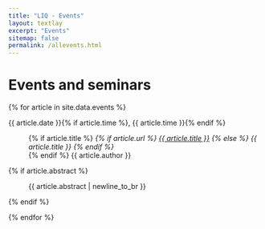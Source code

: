 ```yaml
---
title: "LIQ - Events"
layout: textlay
excerpt: "Events"
sitemap: false
permalink: /allevents.html
---
```


# Events and seminars

{% for article in site.data.events %}

<p>{{ article.date }}{% if article.time %}, {{ article.time }}{% endif %}</p>

<p style="margin-left: 40px">
{% if article.title %}
<i>
{% if article.url %}
<a href="{{ article.url }}">{{ article.title }}</a>
{% else %}
{{ article.title }}
{% endif %}
</i>
<br />
{% endif %}
{{ article.author }}
</p>

{% if article.abstract %}
<p style="margin-left: 40px">
{{ article.abstract | newline_to_br }}
</p>
{% endif %}

{% endfor %}
